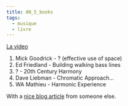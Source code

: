 ```yaml
---
title: AN_5_books
tags:
  - musique
  - livre
---
```


[La video](https://www.youtube.com/watch?v=dbabDhGZAhM)

1. Mick Goodrick - ? (effective use of space)
2. Ed Friedland - Building walking bass lines
3. ? - 20th Century Harmony
4. Dave Liebman - Chromatic Approach...
5. WA Mathieu - Harmonic Experience

With a [nice blog article](https://uglybass.wordpress.com/2018/06/10/the-five-music-theory-books-that-most-influenced-adam-neely/) from someone else.